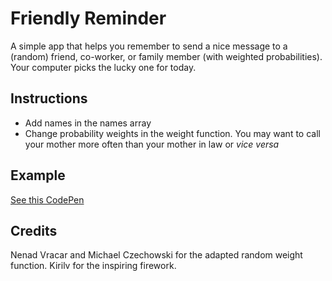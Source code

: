 # Friendly Reminder
A simple app that helps you remember to send a nice message to a (random) friend, co-worker, or family member (with weighted probabilities). Your computer picks the lucky one for today.

## Instructions
* Add names in the names array
* Change probability weights in the weight function. You may want to call your mother more often than your mother in law or *vice versa*

## Example
[See this CodePen](https://codepen.io/pmkruyen/pen/QWpepwK)

## Credits 
Nenad Vracar and Michael Czechowski for the adapted random weight function.
Kirilv for the inspiring firework.
